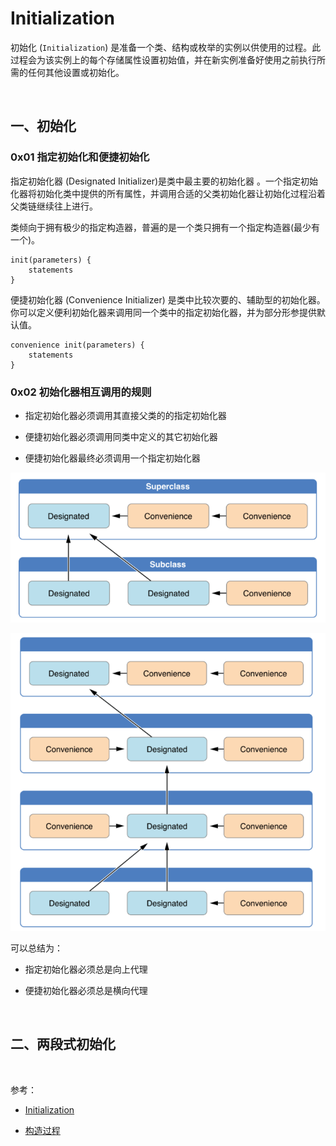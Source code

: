 # Initialization


初始化 (`Initialization`) 是准备一个类、结构或枚举的实例以供使用的过程。此过程会为该实例上的每个存储属性设置初始值，并在新实例准备好使用之前执行所需的任何其他设置或初始化。



<br>

## 一、初始化

### 0x01 指定初始化和便捷初始化

指定初始化器 (Designated Initializer)是类中最主要的初始化器 。一个指定初始化器将初始化类中提供的所有属性，并调用合适的父类初始化器让初始化过程沿着父类链继续往上进行。

类倾向于拥有极少的指定构造器，普遍的是一个类只拥有一个指定构造器(最少有一个)。

```
init(parameters) {
    statements
}
```

便捷初始化器 (Convenience Initializer) 是类中比较次要的、辅助型的初始化器。你可以定义便利初始化器来调用同一个类中的指定初始化器，并为部分形参提供默认值。

```
convenience init(parameters) {
    statements
}
```


### 0x02 初始化器相互调用的规则

- 指定初始化器必须调用其直接父类的的指定初始化器

- 便捷初始化器必须调用同类中定义的其它初始化器
- 便捷初始化器最终必须调用一个指定初始化器

![](../Images/Swift/Initialization/Initialization_image01.png)

![](../Images/Swift/Initialization/Initialization_image02.png)

可以总结为：

- 指定初始化器必须总是向上代理

- 便捷初始化器必须总是横向代理

<br>

## 二、两段式初始化


<br>

参考：

- [Initialization](https://docs.swift.org/swift-book/LanguageGuide/Initialization.html)

- [构造过程](https://swiftgg.gitbook.io/swift/swift-jiao-cheng/14_initialization)

<br>
